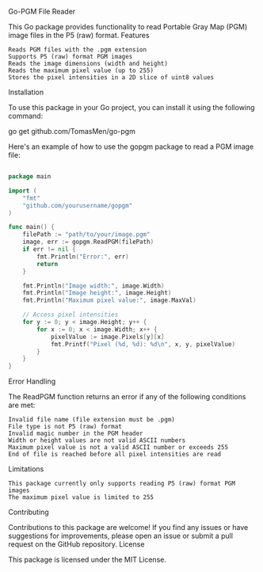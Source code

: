 Go-PGM File Reader

This Go package provides functionality to read Portable Gray Map (PGM) image files in the P5 (raw) format.
Features

    Reads PGM files with the .pgm extension
    Supports P5 (raw) format PGM images
    Reads the image dimensions (width and height)
    Reads the maximum pixel value (up to 255)
    Stores the pixel intensities in a 2D slice of uint8 values

Installation

To use this package in your Go project, you can install it using the following command:

go get github.com/TomasMen/go-pgm

Here's an example of how to use the gopgm package to read a PGM image file:

```go

package main

import (
    "fmt"
    "github.com/yourusername/gopgm"
)

func main() {
    filePath := "path/to/your/image.pgm"
    image, err := gopgm.ReadPGM(filePath)
    if err != nil {
        fmt.Println("Error:", err)
        return
    }

    fmt.Println("Image width:", image.Width)
    fmt.Println("Image height:", image.Height)
    fmt.Println("Maximum pixel value:", image.MaxVal)

    // Access pixel intensities
    for y := 0; y < image.Height; y++ {
        for x := 0; x < image.Width; x++ {
            pixelValue := image.Pixels[y][x]
            fmt.Printf("Pixel (%d, %d): %d\n", x, y, pixelValue)
        }
    }
}
```

Error Handling

The ReadPGM function returns an error if any of the following conditions are met:

    Invalid file name (file extension must be .pgm)
    File type is not P5 (raw) format
    Invalid magic number in the PGM header
    Width or height values are not valid ASCII numbers
    Maximum pixel value is not a valid ASCII number or exceeds 255
    End of file is reached before all pixel intensities are read

Limitations

    This package currently only supports reading P5 (raw) format PGM images
    The maximum pixel value is limited to 255

Contributing

Contributions to this package are welcome! If you find any issues or have suggestions for improvements, please open an issue or submit a pull request on the GitHub repository.
License

This package is licensed under the MIT License.
